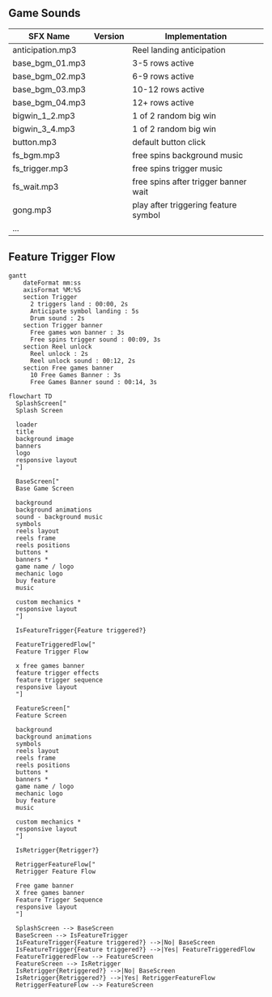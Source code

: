 ## Game Sounds

| SFX Name | Version | Implementation |
|---|---|---|
| anticipation.mp3 | | Reel landing anticipation |
| base_bgm_01.mp3 | | 3-5 rows active |
| base_bgm_02.mp3 | | 6-9 rows active |
| base_bgm_03.mp3 | | 10-12 rows active |
| base_bgm_04.mp3 | | 12+ rows active |
| bigwin_1_2.mp3 | | 1 of 2 random big win |
| bigwin_3_4.mp3 | | 1 of 2 random big win |
| button.mp3 | | default button click |
| fs_bgm.mp3 | | free spins background music |
| fs_trigger.mp3 | | free spins trigger music |
| fs_wait.mp3 | | free spins after trigger banner wait |
| gong.mp3 | | play after triggering feature symbol |
| ... | | |

## Feature Trigger Flow
```mermaid
gantt
    dateFormat mm:ss
    axisFormat %M:%S
    section Trigger
      2 triggers land : 00:00, 2s
      Anticipate symbol landing : 5s
      Drum sound : 2s
    section Trigger banner
      Free games won banner : 3s
      Free spins trigger sound : 00:09, 3s
    section Reel unlock
      Reel unlock : 2s
      Reel unlock sound : 00:12, 2s
    section Free games banner
      10 Free Games Banner : 3s
      Free Games Banner sound : 00:14, 3s
```

```mermaid
flowchart TD
  SplashScreen["
  Splash Screen

  loader
  title
  background image
  banners
  logo
  responsive layout
  "]

  BaseScreen["
  Base Game Screen

  background
  background animations
  sound - background music
  symbols
  reels layout
  reels frame
  reels positions
  buttons *
  banners *
  game name / logo
  mechanic logo
  buy feature
  music

  custom mechanics *
  responsive layout
  "]

  IsFeatureTrigger{Feature triggered?}

  FeatureTriggeredFlow["
  Feature Trigger Flow

  x free games banner
  feature trigger effects
  feature trigger sequence
  responsive layout
  "]

  FeatureScreen["
  Feature Screen

  background
  background animations
  symbols
  reels layout
  reels frame
  reels positions
  buttons *
  banners *
  game name / logo
  mechanic logo
  buy feature
  music

  custom mechanics *
  responsive layout
  "]

  IsRetrigger{Retrigger?}

  RetriggerFeatureFlow["
  Retrigger Feature Flow

  Free game banner
  X free games banner
  Feature Trigger Sequence
  responsive layout
  "]

  SplashScreen --> BaseScreen
  BaseScreen --> IsFeatureTrigger
  IsFeatureTrigger{Feature triggered?} -->|No| BaseScreen
  IsFeatureTrigger{Feature triggered?} -->|Yes| FeatureTriggeredFlow
  FeatureTriggeredFlow --> FeatureScreen
  FeatureScreen --> IsRetrigger
  IsRetrigger{Retriggered?} -->|No| BaseScreen
  IsRetrigger{Retriggered?} -->|Yes| RetriggerFeatureFlow
  RetriggerFeatureFlow --> FeatureScreen

```
